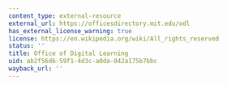 ```yaml
---
content_type: external-resource
external_url: https://officesdirectory.mit.edu/odl
has_external_license_warning: true
license: https://en.wikipedia.org/wiki/All_rights_reserved
status: ''
title: Office of Digital Learning
uid: ab2f56d6-59f1-4d3c-a0da-042a175b7bbc
wayback_url: ''
---
```

